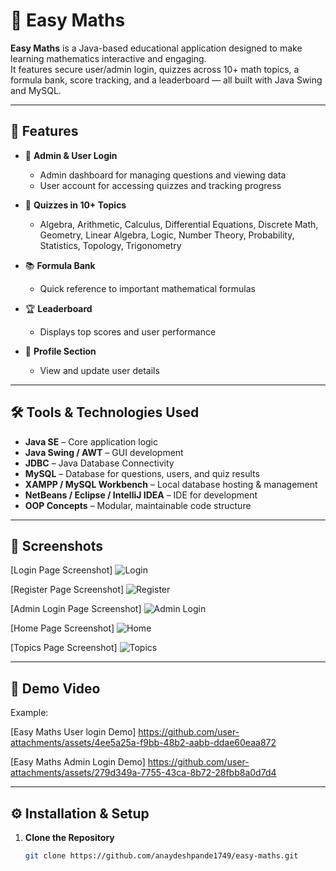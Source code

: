 # 📘 Easy Maths

**Easy Maths** is a Java-based educational application designed to make learning mathematics interactive and engaging.  
It features secure user/admin login, quizzes across 10+ math topics, a formula bank, score tracking, and a leaderboard — all built with Java Swing and MySQL.

---

## 🚀 Features

- 🔐 **Admin & User Login**
  - Admin dashboard for managing questions and viewing data
  - User account for accessing quizzes and tracking progress

- 🧠 **Quizzes in 10+ Topics**
  - Algebra, Arithmetic, Calculus, Differential Equations, Discrete Math, Geometry, Linear Algebra, Logic, Number Theory, Probability, Statistics, Topology, Trigonometry

- 📚 **Formula Bank**
  - Quick reference to important mathematical formulas

- 🏆 **Leaderboard**
  - Displays top scores and user performance

- 👤 **Profile Section**
  - View and update user details

---

## 🛠 Tools & Technologies Used

- **Java SE** – Core application logic
- **Java Swing / AWT** – GUI development
- **JDBC** – Java Database Connectivity
- **MySQL** – Database for questions, users, and quiz results
- **XAMPP / MySQL Workbench** – Local database hosting & management
- **NetBeans / Eclipse / IntelliJ IDEA** – IDE for development
- **OOP Concepts** – Modular, maintainable code structure

---

## 📸 Screenshots

[Login Page Screenshot]  ![Login](https://github.com/user-attachments/assets/762599a0-8f68-4713-a05c-a47019b8bfbe)

[Register Page Screenshot]  ![Register](https://github.com/user-attachments/assets/cb5a1d09-b312-485a-99ed-a0f183e04f77)

[Admin Login Page Screenshot]  ![Admin Login](https://github.com/user-attachments/assets/88e37e86-b3d4-4b06-bef8-d528b7106856)

[Home Page Screenshot]  ![Home](https://github.com/user-attachments/assets/66694b5a-909e-47d7-ab68-d9d6f33a21f9)

[Topics Page Screenshot] ![Topics](https://github.com/user-attachments/assets/fbdb82ec-e3a8-4da6-b017-b1a3310bb073)


---

## 🎥 Demo Video


Example:


[Easy Maths User login Demo]  https://github.com/user-attachments/assets/4ee5a25a-f9bb-48b2-aabb-ddae60eaa872

[Easy Maths Admin Login Demo]  https://github.com/user-attachments/assets/279d349a-7755-43ca-8b72-28fbb8a0d7d4



---

## ⚙️ Installation & Setup

1. **Clone the Repository**
   ```bash
   git clone https://github.com/anaydeshpande1749/easy-maths.git
